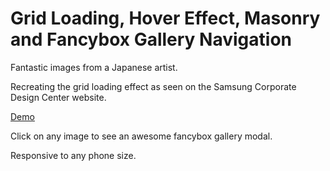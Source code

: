 Grid Loading, Hover Effect, Masonry and Fancybox Gallery Navigation
=========

Fantastic images from a Japanese artist.

Recreating the grid loading effect as seen on the Samsung Corporate Design Center website.

[Demo](http://tympanus.net/Tutorials/SamsungGrid/)

Click on any image to see an awesome fancybox gallery modal.

Responsive to any phone size.